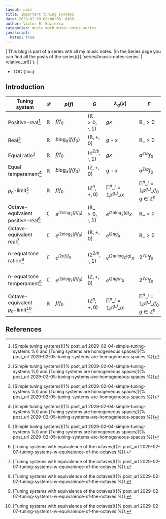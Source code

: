 ```yaml
---
layout: post
title: Important tuning systems
date: 2029-02-08 08:00:00 -0400
author: Victor E. Bazterra
categories: music math music-notes-series
javascript:
  katex: true
---
```


| This blog is part of a series wth all my music notes. [In the Series page you can find all the posts of the series]({{ 'series#music-notes-series' | relative_url}} ). |

* TOC
{:toc}

## Introduction

| Tuning system           | $\mathcal{S}$        | $p(f)$            | $G$                            | $\lambda_g(x)$                 | $F$                                                   | $\mathcal{T}$         |
|-------------------------|----------------------|-------------------|--------------------------------|--------------------------------|-------------------------------------------------------|-----------------------|
| Positive-real[^1]      | $\mathbb{R}$         | $f/f_0$           | $(\mathbb{R}\_{>0}, \cdot, 1)$ | $gx$                           | $\mathbb{R}\_{>0}$                                    | $\mathbb{R}$          |
| Real[^1]                | $\mathbb{R}$         | $b\log_a(f/f_0)$  | $(\mathbb{R}, +, 0)$           | $g+x$                          | $\mathbb{R}\_{>0}$                                    | $\mathbb{R}$          |
| Equal ratio[^1]         | $\mathbb{R}$         | $f/f_0$           | $(a^{\mathbb{Z}/b}, \cdot, 1)$ | $gx$                           | $a^{\mathbb{Z}/b} f_0$                                | $\mathbb{Z}$          |
| Equal temperament[^1]   | $\mathbb{R}$         | $b\log_a(f/f_0)$  | $(\mathbb{Z}, +, 0)$           | $g+x$                          | $a^{\mathbb{Z}/b} f_0$                                | $\mathbb{Z}$          |
| $p_n$-limit[^1]         | $\mathbb{R}$         | $f/f_0$           | $(\mathbb{Z}^n, +, 0)$         | $\prod^n\_{i=1} p^{g\_i}\_i x$ | $\prod^n\_{i=1} p^{g\_i}\_i f_0$ $g \in \mathbb{Z}^n$ | $\mathbb{Z}^n$        |
| Octave-equivalent positive-real[^2]     | $\mathbb{C}$       | $e^{i2\pi\log_2(f/f_0)}$ | $(\mathbb{R}\_{>0}, \cdot, 1)$ | $e^{i2\pi\log_2(g)} x$         | $\mathbb{R}\_{>0}$                                    | $\mathbb{T}$ |
| Octave-equivalent real[^2]              | $\mathbb{C}$       | $e^{i2\pi\log_2(f/f_0)}$ | $(\mathbb{R}, +, 0)$           | $e^{i2\pi g} x$                | $\mathbb{R}\_{>0}$                                    | $\mathbb{T}$ |
| n-equal tone ration[^2]      | $\mathbb{C}$  | $e^{i2\pi f/f_0}$  | $(2^{\mathbb{Z}/n}, \cdot, 1)$ | $e^{i2\pi n\log_2(g)} x$ | $2^{\mathbb{Z}/n} f_0$ | $U_n$ $\mathbb{Z}/n{\mathbb{Z}}$ $\mathbb{Z}_{\bold{mod}\it n}$ $C_n$ |
| n-equal tone temperament[^2] | $\mathbb{C}$  | $e^{i2\pi\log_2(f/f_0)}$ | $(\mathbb{Z}, +, 0)$     | $e^{i2\pi g/n} x$        | $2^{\mathbb{Z}/n} f_0$ | $U_n$ $\mathbb{Z}/n{\mathbb{Z}}$ $\mathbb{Z}_{\bold{mod}\it n}$ $C_n$ |
| Octave-equivalent $p_n$-limit[^2]       | $\mathbb{R}$       | $f/f_0$                  | $(\mathbb{Z}^n, +, 0)$         | $\prod^n\_{i=1} p^{g\_i}\_i x$ | $\prod^n\_{i=1} p^{g\_i}\_i f_0$ $g \in \mathbb{Z}^n$ | $\mathbb{Z}^{n-1}$ |

## References

[^1]:[Simple tuning systems]({% post_url 2029-02-04-simple-tuning-systems %}) and [Tuning systems are homogeneous spaces]({% post_url 2029-02-05-tuning-systems-are-homogeneous-spaces %})
[^2]:[Tuning systems with equivalence of the octaves]({% post_url 2029-02-07-tuning-systems-w-equivalence-of-the-octaves %}).
